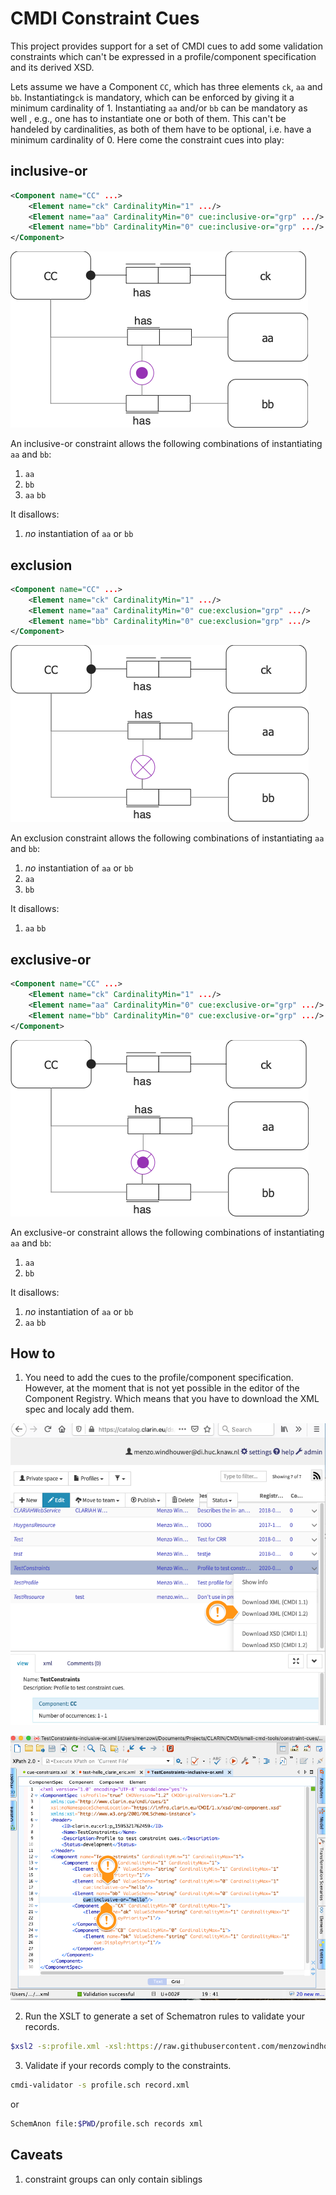 # CMDI Constraint Cues

This project provides support for a set of CMDI cues to add some validation constraints which can't be expressed in a profile/component specification and its derived XSD.

Lets assume we have a Component `CC`, which has three elements `ck`, `aa` and `bb`. Instantiating`ck` is mandatory, which can be enforced by giving it a minimum cardinality of 1. Instantiating `aa` and/or `bb` can be mandatory as well , e.g., one has to instantiate one or both of them. This can't be handeled by cardinalities, as both of them have to be optional, i.e. have a minimum cardinality of 0. Here come the constraint cues into play:

## inclusive-or

```xml
<Component name="CC" ...>
    <Element name="ck" CardinalityMin="1" .../>
    <Element name="aa" CardinalityMin="0" cue:inclusive-or="grp" .../>
    <Element name="bb" CardinalityMin="0" cue:inclusive-or="grp" .../>
</Component>
```

![inclusive-or](doc/inclusive-or.png)

An inclusive-or constraint allows the following combinations of instantiating `aa` and `bb`:
1. `aa`
2. `bb`
3. `aa` `bb`

It disallows:
1. _no_ instantiation of `aa` or `bb`

## exclusion

```xml
<Component name="CC" ...>
    <Element name="ck" CardinalityMin="1" .../>
    <Element name="aa" CardinalityMin="0" cue:exclusion="grp" .../>
    <Element name="bb" CardinalityMin="0" cue:exclusion="grp" .../>
</Component>
```

![exclusion](doc/exclusion.png)

An exclusion constraint allows the following combinations of instantiating `aa` and `bb`:
1. _no_ instantiation of `aa` or `bb`
2. `aa`
3. `bb`

It disallows:
1. `aa` `bb`

## exclusive-or

```xml
<Component name="CC" ...>
    <Element name="ck" CardinalityMin="1" .../>
    <Element name="aa" CardinalityMin="0" cue:exclusive-or="grp" .../>
    <Element name="bb" CardinalityMin="0" cue:exclusive-or="grp" .../>
</Component>
```

![exclusive-or](doc/exclusive-or.png)

An exclusive-or constraint allows the following combinations of instantiating `aa` and `bb`:
1. `aa`
2. `bb`

It disallows:
1.  _no_ instantiation of `aa` or `bb` 
2. `aa` `bb`

## How to

1. You need to add the cues to the profile/component specification. However, at the moment that is not yet possible in the editor of the Component Registry. Which means that you have to download the XML spec and localy add them.

![ComponentRegistry](doc/CLARIN_Component_Registry.png)

![oXygen](doc/oXygen.png)

2. Run the XSLT to generate a set of Schematron rules to validate your records.

```sh
$xsl2 -s:profile.xml -xsl:https://raw.githubusercontent.com/menzowindhouwer/small-cmd-tools/master/constraint-cues/src/main/resources/cue-constraints.xsl > profile.sch
```

3. Validate if your records comply to the constraints.

```sh
cmdi-validator -s profile.sch record.xml
```

or

```sh
SchemAnon file:$PWD/profile.sch records xml
```
## Caveats

1. constraint groups can only contain siblings
